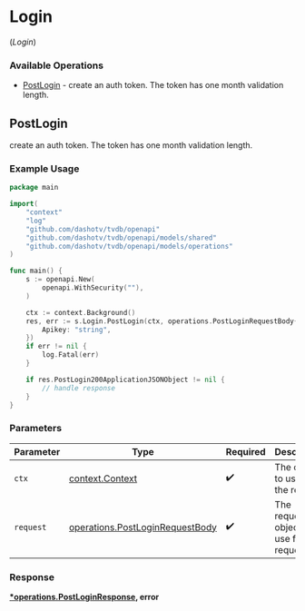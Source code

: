 # Login
(*Login*)

### Available Operations

* [PostLogin](#postlogin) - create an auth token. The token has one month validation length.

## PostLogin

create an auth token. The token has one month validation length.

### Example Usage

```go
package main

import(
	"context"
	"log"
	"github.com/dashotv/tvdb/openapi"
	"github.com/dashotv/tvdb/openapi/models/shared"
	"github.com/dashotv/tvdb/openapi/models/operations"
)

func main() {
    s := openapi.New(
        openapi.WithSecurity(""),
    )

    ctx := context.Background()
    res, err := s.Login.PostLogin(ctx, operations.PostLoginRequestBody{
        Apikey: "string",
    })
    if err != nil {
        log.Fatal(err)
    }

    if res.PostLogin200ApplicationJSONObject != nil {
        // handle response
    }
}
```

### Parameters

| Parameter                                                                          | Type                                                                               | Required                                                                           | Description                                                                        |
| ---------------------------------------------------------------------------------- | ---------------------------------------------------------------------------------- | ---------------------------------------------------------------------------------- | ---------------------------------------------------------------------------------- |
| `ctx`                                                                              | [context.Context](https://pkg.go.dev/context#Context)                              | :heavy_check_mark:                                                                 | The context to use for the request.                                                |
| `request`                                                                          | [operations.PostLoginRequestBody](../../models/operations/postloginrequestbody.md) | :heavy_check_mark:                                                                 | The request object to use for the request.                                         |


### Response

**[*operations.PostLoginResponse](../../models/operations/postloginresponse.md), error**

